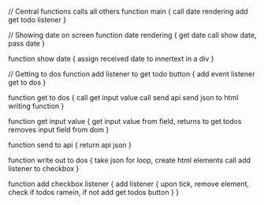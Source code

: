// Central functions calls all others
function main {
    call date rendering
    add get todo listener
}

// Showing date on screen
function date rendering {
    get date
    call show date, pass date
}

function show date {
    assign received date to innertext in a div
}

// Getting to dos
function add listener to get todo button {
    add event listener get to dos
}

function get to dos {
    call get input value
    call send api
    send json to html writing function
}

function get input value {
    get input value from field, returns to get todos
    removes input field from dom
}

function send to api {
    return api json
}

function write out to dos {
    take json
    for loop, create html elements call add listener to checkbox
}

function add checkbox listener {
    add listener {
        upon tick, remove element, check if todos ramein, if not add get todos button
    }
}
